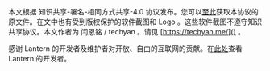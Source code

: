 本文根据 知识共享-署名-相同方式共享-4.0 协议发布。您可以[至此](https://creativecommons.org/licenses/by-sa/4.0/)获取本协议的原文件。在文中也有受到版权保护的软件截图和 Logo 。这些软件截图不遵守知识共享协议。本文作者为 闫恩铭 / techyan 。请见 [https://techyan.me/]() 。

感谢 Lantern 的开发者及维护者对开放、自由的互联网的贡献。在[此处](https://github.com/getlantern)查看 Lantern 的开发者。
